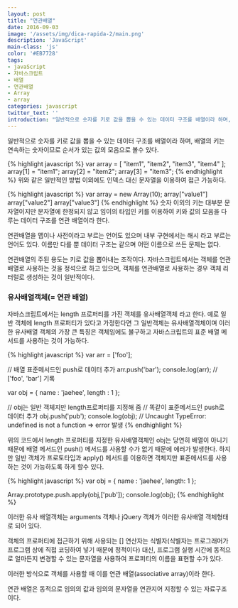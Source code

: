 ```yaml
---
layout: post
title: "연관배열"
date: 2016-09-03
image: '/assets/img/dica-rapida-2/main.png'
description: 'JavaScript'
main-class: 'js'
color: '#EB7728'
tags:
- javaScript
- 자바스크립트
- 배열
- 연관배열
- Array
- array
categories: javascript
twitter_text: ''
introduction: "일반적으로 숫자를 키로 값을 뽑을 수 있는 데이터 구조를 배열이라 하며, 배열의 키는 연속하는 숫자이므로 순서가 있는 값의 모음으로 볼수 있다."
---
```


일반적으로 숫자를 키로 값을 뽑을 수 있는 데이터 구조를 배열이라 하며, 배열의 키는 연속하는 숫자이므로 순서가 있는 값의 모음으로 볼수 있다.

{% highlight javascript %}
var array = [ "item1", "item2", "item3", "item4" ];
array[1] = "item1";
array[2] = "item2";
array[3] = "item3";
{% endhighlight %}
위와 같은 일반적인 방법 이외에도 인덱스 대신 문자열을 이용하여 접근 가능하다.

{% highlight javascript %}
var array = new Array(10);
array["value1"]
array["value2"]
array["value3"]
{% endhighlight %}
숫자 이외의 키는 대부분 문자열이지만 문자열에 한정되지 않고 임이의 타입인 키를 이용하여 키와 값의 모음을 다루는 데이터 구조를 연관 배열이라 한다.

연관배열을 맵이나 사전이라고 부르는 언어도 있으며 내부 구현에서는 해시 라고 부르는 언어도 있다.
이름만 다를 뿐 데이터 구조는 같으며 어떤 이름으로 쓰든 문제는 없다.

연관배열의 주된 용도는 키로 값을 뽑아내는 조작이다. 자바스크립트에서는 객체를 연관배열로 사용하는 것을 정석으로 하고 있으며, 객체를 연관배열로 사용하는 경우 객체 리터럴로 생성하는 것이 일반적이다.


### 유사배열객체(= 연관 배열)
자바스크립트에서는 length 프로퍼티를 가진 객체를 유사배열객체 라고 한다.
예로 일반 객체에 length 프로퍼티가 있다고 가정한다면 그 일반객체는 유사배열객체이며 이러한 유사배열 객체의 가장 큰 특징은 객체임에도 불구하고 자바스크립트의 표준 배열 메서드를 사용하는 것이 가능하다.

{% highlight javascript %}
var arr = ['foo'];

// 배열 표준메서드인 push로 데이터 추가
arr.push('bar');
console.log(arr); // ['foo', 'bar'] 기록

var obj = {
	name : 'jaehee',
	length : 1
};

// obj는 일반 객체지만 length프로퍼티를 지정해 줌
// 똑같이 표준메서드인 push로 데이터 추가
obj.push('pub');
console.log(obj); 
// Uncaught TypeError: undefined is not a function => error 발생
{% endhighlight %}

위의 코드에서 length 프로퍼티를 지정한 유사배열객체인 obj는 당연히 배열이 아니기 때문에 배열 메서드인 push() 메서드를 사용할 수가 없기 때문에 에러가 발생한다. 하지만 일반 객체가 프로토타입과 apply() 메서드를 이용하면 객체지만 표준메서드를 사용하는 것이 가능하도록 하게 할수 있다.

{% highlight javascript %}
var obj = {
	name : 'jaehee',
	length: 1
};

Array.prototype.push.apply(obj,['pub']);
console.log(obj);
{% endhighlight %}

이러한 유사 배열객체는 arguments 객체나 jQuery 객체가 이러한 유사배열 객체형태로 되어 있다.


객체의 프로퍼티에 접근하기 위해 사용되는 [] 연산자는 식별자(식별자는 프로그래머가 프로그램 상에 직접 코딩하여 넣기 때문에 정적이다) 대신, 프로그램 실행 시간에 동적으로 얼마든지 변경할 수 있는 문자열을 사용하여 프로퍼티의 이름을 표현할 수가 있다.

이러한 방식으로 객체를 사용할 때 이를 연관 배열(associative array)이라 한다. 

연관 배열은 동적으로 임의의 값과 임의의 문자열을 연관지어 지정할 수 있는 자료구조이다.






